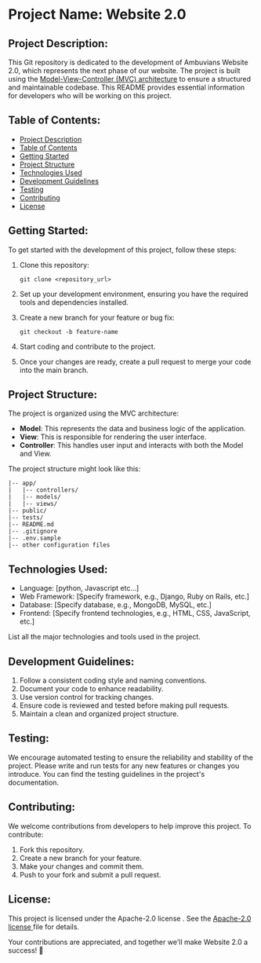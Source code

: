 # Project Name: Website 2.0

## Project Description:
This Git repository is dedicated to the development of Ambuvians Website 2.0, which represents the next phase of our website. The project is built using the [Model-View-Controller (MVC) architecture](https://developer.mozilla.org/en-US/docs/Glossary/MVC) to ensure a structured and maintainable codebase. This README provides essential information for developers who will be working on this project.

## Table of Contents:
- [Project Description](#project-description)
- [Table of Contents](#table-of-contents)
- [Getting Started](#getting-started)
- [Project Structure](#project-structure)
- [Technologies Used](#technologies-used)
- [Development Guidelines](#development-guidelines)
- [Testing](#testing)
- [Contributing](#contributing)
- [License](#license)

## Getting Started:

To get started with the development of this project, follow these steps:

1. Clone this repository:
   ```shell
   git clone <repository_url>
   ```

2. Set up your development environment, ensuring you have the required tools and dependencies installed.

3. Create a new branch for your feature or bug fix:
   ```shell
   git checkout -b feature-name
   ```

4. Start coding and contribute to the project.

5. Once your changes are ready, create a pull request to merge your code into the main branch.

## Project Structure:

The project is organized using the MVC architecture:

- **Model**: This represents the data and business logic of the application.
- **View**: This is responsible for rendering the user interface.
- **Controller**: This handles user input and interacts with both the Model and View.

The project structure might look like this:

```shell
|-- app/
|   |-- controllers/
|   |-- models/
|   |-- views/
|-- public/
|-- tests/
|-- README.md
|-- .gitignore
|-- .env.sample
|-- other configuration files
```

## Technologies Used:

- Language: [python, Javascript etc...]
- Web Framework: [Specify framework, e.g., Django, Ruby on Rails, etc.]
- Database: [Specify database, e.g., MongoDB, MySQL, etc.]
- Frontend: [Specify frontend technologies, e.g., HTML, CSS, JavaScript, etc.]

List all the major technologies and tools used in the project.

## Development Guidelines:

1. Follow a consistent coding style and naming conventions.
2. Document your code to enhance readability.
3. Use version control for tracking changes.
4. Ensure code is reviewed and tested before making pull requests.
5. Maintain a clean and organized project structure.

## Testing:

We encourage automated testing to ensure the reliability and stability of the project. Please write and run tests for any new features or changes you introduce. You can find the testing guidelines in the project's documentation.

## Contributing:

We welcome contributions from developers to help improve this project. To contribute:

1. Fork this repository.
2. Create a new branch for your feature.
3. Make your changes and commit them.
4. Push to your fork and submit a pull request.

## License:

This project is licensed under the Apache-2.0 license . See the [Apache-2.0 license ](LICENSE) file for details.

Your contributions are appreciated, and together we'll make Website 2.0 a success! 🚀